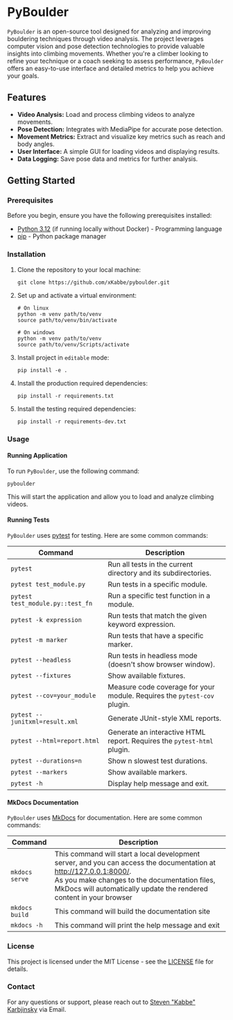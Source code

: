 # PyBoulder

`PyBoulder` is an open-source tool designed for analyzing and improving bouldering techniques through video analysis.
The project leverages computer vision and pose detection technologies to provide valuable insights into climbing movements.
Whether you're a climber looking to refine your technique or a coach seeking to assess performance, `PyBoulder` offers an easy-to-use interface and detailed metrics to help you achieve your goals.

## Features

- **Video Analysis:** Load and process climbing videos to analyze movements.
- **Pose Detection:** Integrates with MediaPipe for accurate pose detection.
- **Movement Metrics:** Extract and visualize key metrics such as reach and body angles.
- **User Interface:** A simple GUI for loading videos and displaying results.
- **Data Logging:** Save pose data and metrics for further analysis.

## Getting Started

### Prerequisites

Before you begin, ensure you have the following prerequisites installed:

- [Python 3.12](https://www.python.org/downloads/release/python-3120/) (if running locally without Docker) - Programming language
- [pip](https://pip.pypa.io/en/stable/) - Python package manager

### Installation

1. Clone the repository to your local machine:
    ```shell
    git clone https://github.com/xKabbe/pyboulder.git
    ```
2. Set up and activate a virtual environment:
    ```shell
    # On linux
    python -m venv path/to/venv
    source path/to/venv/bin/activate
    
    # On windows
    python -m venv path/to/venv
    source path/to/venv/Scripts/activate
    ```
3. Install project in `editable` mode:
    ```shell
    pip install -e .
    ```
4. Install the production required dependencies:
    ```shell
    pip install -r requirements.txt
    ```
5. Install the testing required dependencies:
    ```shell
    pip install -r requirements-dev.txt
    ```

### Usage

#### Running Application

To run `PyBoulder`, use the following command:

```shell
pyboulder
```

This will start the application and allow you to load and analyze climbing videos.

#### Running Tests

`PyBoulder` uses [pytest](https://docs.pytest.org/en/8.2.x/) for testing. Here are some common commands:

| Command                          | Description                                                              |
|----------------------------------|--------------------------------------------------------------------------|
| `pytest`                         | Run all tests in the current directory and its subdirectories.           |
| `pytest test_module.py`          | Run tests in a specific module.                                          |
| `pytest test_module.py::test_fn` | Run a specific test function in a module.                                |
| `pytest -k expression`           | Run tests that match the given keyword expression.                       |
| `pytest -m marker`               | Run tests that have a specific marker.                                   |
| `pytest --headless`              | Run tests in headless mode (doesn't show browser window).                |
| `pytest --fixtures`              | Show available fixtures.                                                 |
| `pytest --cov=your_module`       | Measure code coverage for your module. Requires the `pytest-cov` plugin. |
| `pytest --junitxml=result.xml`   | Generate JUnit-style XML reports.                                        |
| `pytest --html=report.html`      | Generate an interactive HTML report. Requires the `pytest-html` plugin.  |
| `pytest --durations=n`           | Show n slowest test durations.                                           |
| `pytest --markers`               | Show available markers.                                                  |
| `pytest -h`                      | Display help message and exit.                                           |

#### MkDocs Documentation

`PyBoulder` uses [MkDocs](https://www.mkdocs.org) for documentation. Here are some common commands:

| Command        | Description                                                                                                                                                                                                                                   |
|----------------|-----------------------------------------------------------------------------------------------------------------------------------------------------------------------------------------------------------------------------------------------|
| `mkdocs serve` | This command will start a local development server, and you can access the documentation at http://127.0.0.1:8000/. <br>As you make changes to the documentation files, MkDocs will automatically update the rendered content in your browser |
| `mkdocs build` | This command will build the documentation site                                                                                                                                                                                                |
| `mkdocs -h`    | This command will print the help message and exit                                                                                                                                                                                             |

### License

This project is licensed under the MIT License - see the [LICENSE](LICENSE) file for details.

### Contact

For any questions or support, please reach out to [Steven "Kabbe" Karbjinsky](mailto:steven.karbjinsky@web.de) via Email.
